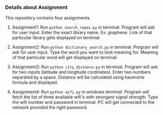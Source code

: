 ### Details about Assignment ###
This repository contains four assignments. 

1. Assignment1:
Run `python search_repos.py` in terminal. 
Program will ask for user input. Enter the exact library name. Ex: graphene.
Link of that particular library gets displayed on terminal.

2. Assignment2:
Run `python dictionary_search.py` in terminal.
Program will ask for user input. Type the word you want to look meaning for.
Meaning of that particular word will get displayed on terminal.

3. Assignment3:
Run `python city_distance.py` in terminal.
Program will ask for two inputs (latitude and longitude cordinates). Enter two numbers separated by a space.
Distance will be calculated using haversine formula and displayed.

4. Assignment4:
Run `python wifi.py` in windows terminal.
Program will fetch the list of three available wifi's with strongest signal strength.
Type the wifi number and password in terminal. PC will get connected to the network provided the right password. 